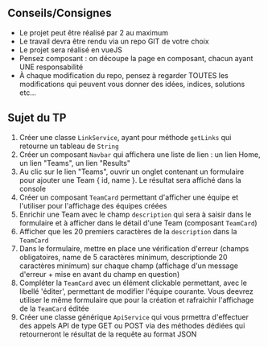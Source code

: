 ## Conseils/Consignes

- Le projet peut être réalisé par 2 au maximum
- Le travail devra être rendu via un repo GIT de votre choix
- Le projet sera réalisé en vueJS
- Pensez composant : on découpe la page en composant, chacun ayant UNE responsabilité
- À chaque modification du repo, pensez à regarder TOUTES les modifications qui peuvent vous donner des idées, indices, solutions etc...

## Sujet du TP

1) Créer une classe `LinkService`, ayant pour méthode `getLinks` qui retourne un tableau de `String`
2) Créer un composant `Navbar` qui affichera une liste de lien : un lien Home, un lien "Teams", un lien "Results"
3) Au clic sur le lien "Teams", ouvrir un onglet contenant un formulaire pour ajouter une Team { id, name }. Le résultat sera affiché dans la console
4) Créer un composant `TeamCard` permettant d'afficher une équipe et l'utiliser pour l'affichage des équipes créées
5) Enrichir une Team avec le champ `description` qui sera à saisir dans le formulaire et à afficher dans le détail d'une Team (composant `TeamCard`)
6) Afficher que les 20 premiers caractères de la `description` dans la `TeamCard`
7) Dans le formulaire, mettre en place une vérification d'erreur (champs obligatoires, name de 5 caractères minimum, descriptionde 20 caractères minimum) sur chaque champ (affichage d'un message d'erreur + mise en avant du champ en question)
8) Compléter la `TeamCard` avec un élément clickable permettant, avec le libellé 'éditer', permettant de modifier l'équipe courante. Vous deevrez utiliser le même formulaire que pour la création et rafraichir l'affichage de la `TeamCard` éditée
9) Créer une classe générique `ApiService` qui vous prmettra d'effectuer des appels API de type GET ou POST via des méthodes dédiées qui retourneront le résultat de la requête au format JSON